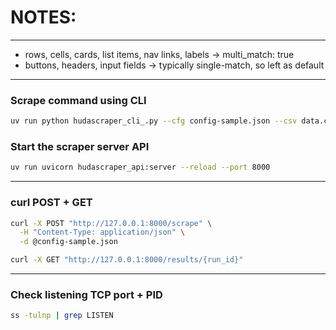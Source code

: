 # NOTES:
---
- rows, cells, cards, list items, nav links, labels → multi_match: true
- buttons, headers, input fields → typically single-match, so left as default
---
### Scrape command using CLI
```bash
uv run python hudascraper_cli_.py --cfg config-sample.json --csv data.csv
```
### Start the scraper server API
```bash
uv run uvicorn hudascraper_api:server --reload --port 8000
```
---
### curl POST + GET
```bash
curl -X POST "http://127.0.0.1:8000/scrape" \
  -H "Content-Type: application/json" \
  -d @config-sample.json
```
```bash
curl -X GET "http://127.0.0.1:8000/results/{run_id}"
```
---
### Check listening TCP port + PID
```bash
ss -tulnp | grep LISTEN
```